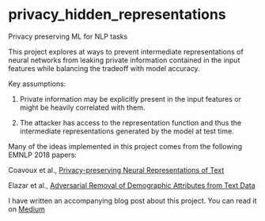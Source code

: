 # privacy_hidden_representations
Privacy preserving ML for NLP tasks


This project explores at ways to prevent intermediate representations of neural networks from leaking private information contained in the input features while balancing the tradeoff with model accuracy. 

Key assumptions:
1. Private information may be explicitly present in the input features or might be heavily correlated with them.

2. The attacker has access to the representation function and thus the intermediate representations generated by the model at test time.

Many of the ideas implemented in this project comes from the following EMNLP 2018 papers:

Coavoux et al., [Privacy-preserving Neural Representations of Text](http://aclweb.org/anthology/D18-1001)

Elazar et al., [Adversarial Removal of Demographic Attributes from Text Data](http://aclweb.org/anthology/D18-1002)

I have written an accompanying blog post about this project. You can read it on [Medium](https://medium.com/@piesauce/what-i-learned-from-emnlp2018-papers-part-2-4ae0f550ced8)


